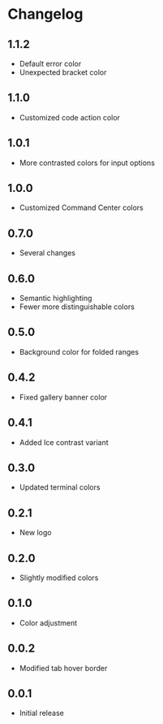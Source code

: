 # Changelog

## 1.1.2

- Default error color
- Unexpected bracket color

## 1.1.0

- Customized code action color

## 1.0.1

- More contrasted colors for input options

## 1.0.0

- Customized Command Center colors

## 0.7.0

- Several changes

## 0.6.0

- Semantic highlighting
- Fewer more distinguishable colors

## 0.5.0

- Background color for folded ranges

## 0.4.2

- Fixed gallery banner color

## 0.4.1

- Added Ice contrast variant

## 0.3.0

- Updated terminal colors

## 0.2.1

- New logo

## 0.2.0

- Slightly modified colors

## 0.1.0

- Color adjustment

## 0.0.2

- Modified tab hover border

## 0.0.1

- Initial release
